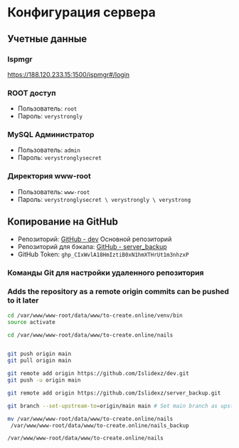 # Конфигурация сервера

## Учетные данные

### Ispmgr
https://188.120.233.15:1500/ispmgr#/login

### ROOT доступ
- Пользователь: `root`
- Пароль: `verystrongly`

### MySQL Администратор
- Пользователь: `admin`
- Пароль: `verystronglysecret`

### Директория www-root
- Пользователь: `www-root`
- Пароль: `verystronglysecret \ verystrongly \ verystrong`

## Копирование на GitHub
- Репозиторий: [GitHub - dev](https://github.com/Islidexz/dev.git) Основной репозиторий
- Репозиторий для бэкапа: [GitHub - server_backup](https://github.com/Islidexz/server_backup)
- GitHub Token: `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`

### Команды Git для настройки удаленного репозитория
### Adds the repository as a remote origin commits can be pushed to it later

```bash
cd /var/www/www-root/data/www/to-create.online/venv/bin 
source activate 

cd /var/www/www-root/data/www/to-create.online/nails


git push origin main
git pull origin main

git remote add origin https://github.com/Islidexz/dev.git
git push -u origin main

git remote add origin https://github.com/Islidexz/server_backup.git

git branch --set-upstream-to=origin/main main # Set main branch as upstream looking for changes from main

mv /var/www/www-root/data/www/to-create.online/nails
 /var/www/www-root/data/www/to-create.online/nails_backup

/var/www/www-root/data/www/to-create.online/nails

